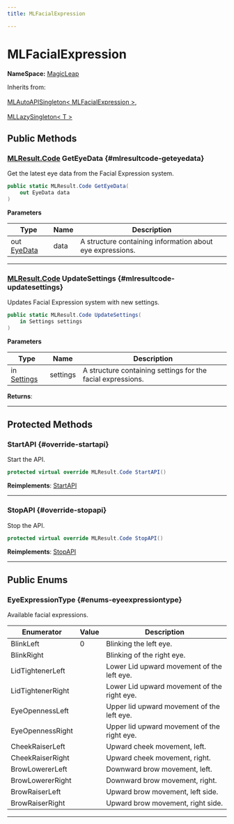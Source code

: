 ```yaml
---
title: MLFacialExpression

---
```


# MLFacialExpression



**NameSpace:** 
[MagicLeap](/versioned_docs/version-02-Aug-2023/unity-api/api/UnityEngine.XR.MagicLeap/UnityEngine.XR.MagicLeap.md) 





Inherits from: <br></br>[MLAutoAPISingleton< MLFacialExpression >](/versioned_docs/version-02-Aug-2023/unity-api/api/UnityEngine.XR.MagicLeap/UnityEngine.XR.MagicLeap.MLAutoAPISingleton.md),<br></br>[MLLazySingleton< T >](/versioned_docs/version-02-Aug-2023/unity-api/api/UnityEngine.XR.MagicLeap/UnityEngine.XR.MagicLeap.MLLazySingleton.md)




## Public Methods

### [MLResult.Code](/versioned_docs/version-02-Aug-2023/unity-api/api/UnityEngine.XR.MagicLeap/UnityEngine.XR.MagicLeap.MLResult.md#int-code) GetEyeData {#mlresultcode-geteyedata}

Get the latest eye data from the Facial Expression system. 

```csharp
public static MLResult.Code GetEyeData(
    out EyeData data
)
```


**Parameters**

| Type | Name  | Description  | 
|--|--|--|
| out [EyeData](/versioned_docs/version-02-Aug-2023/unity-api/api/UnityEngine.XR.MagicLeap/MLFacialExpression/UnityEngine.XR.MagicLeap.MLFacialExpression.EyeData.md) |data|A structure containing information about eye expressions. |






-----------

### [MLResult.Code](/versioned_docs/version-02-Aug-2023/unity-api/api/UnityEngine.XR.MagicLeap/UnityEngine.XR.MagicLeap.MLResult.md#int-code) UpdateSettings {#mlresultcode-updatesettings}

Updates Facial Expression system with new settings. 

```csharp
public static MLResult.Code UpdateSettings(
    in Settings settings
)
```


**Parameters**

| Type | Name  | Description  | 
|--|--|--|
| in [Settings](/versioned_docs/version-02-Aug-2023/unity-api/api/UnityEngine.XR.MagicLeap/MLFacialExpression/UnityEngine.XR.MagicLeap.MLFacialExpression.Settings.md) |settings|A structure containing settings for the facial expressions. |






**Returns**: 



-----------

## Protected Methods

### StartAPI {#override-startapi}

Start the API. 

```csharp
protected virtual override MLResult.Code StartAPI()
```




**Reimplements**: [StartAPI](/versioned_docs/version-02-Aug-2023/unity-api/api/UnityEngine.XR.MagicLeap/UnityEngine.XR.MagicLeap.MLAutoAPISingleton.md#abstract-startapi)



-----------

### StopAPI {#override-stopapi}

Stop the API. 

```csharp
protected virtual override MLResult.Code StopAPI()
```




**Reimplements**: [StopAPI](/versioned_docs/version-02-Aug-2023/unity-api/api/UnityEngine.XR.MagicLeap/UnityEngine.XR.MagicLeap.MLAutoAPISingleton.md#abstract-stopapi)



-----------

## Public Enums

### EyeExpressionType {#enums-eyeexpressiontype}

Available facial expressions. 

| Enumerator | Value | Description |
| ---------- | ----- | ----------- |
| BlinkLeft | 0| Blinking the left eye.   |
| BlinkRight | | Blinking of the right eye.   |
| LidTightenerLeft | | Lower Lid upward movement of the left eye.   |
| LidTightenerRight | | Lower Lid upward movement of the right eye.   |
| EyeOpennessLeft | | Upper lid upward movement of the left eye.   |
| EyeOpennessRight | | Upper lid upward movement of the right eye.   |
| CheekRaiserLeft | | Upward cheek movement, left.   |
| CheekRaiserRight | | Upward cheek movement, right.   |
| BrowLowererLeft | | Downward brow movement, left.   |
| BrowLowererRight | | Downward brow movement, right.   |
| BrowRaiserLeft | | Upward brow movement, left side.   |
| BrowRaiserRight | | Upward brow movement, right side.   |








-----------


